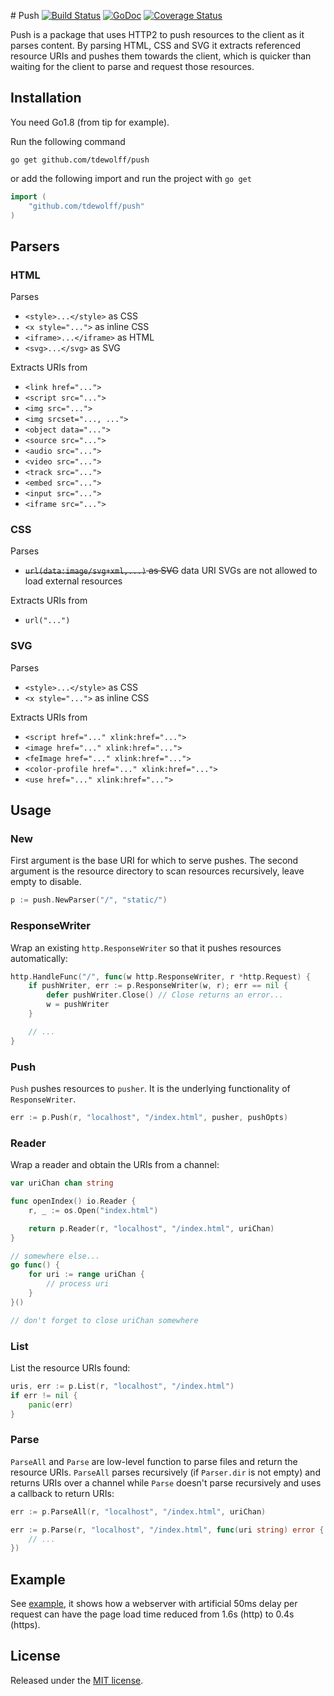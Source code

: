#<a name="push"></a> Push [![Build Status](https://travis-ci.org/tdewolff/push.svg?branch=master)](https://travis-ci.org/tdewolff/push) [![GoDoc](http://godoc.org/github.com/tdewolff/push?status.svg)](http://godoc.org/github.com/tdewolff/push) [![Coverage Status](https://coveralls.io/repos/github/tdewolff/push/badge.svg?branch=master)](https://coveralls.io/github/tdewolff/push?branch=master)

Push is a package that uses HTTP2 to push resources to the client as it parses content. By parsing HTML, CSS and SVG it extracts referenced resource URIs and pushes them towards the client, which is quicker than waiting for the client to parse and request those resources.

## Installation
You need Go1.8 (from tip for example).

Run the following command

	go get github.com/tdewolff/push

or add the following import and run the project with `go get`
``` go
import (
	"github.com/tdewolff/push"
)
```

## Parsers
### HTML
Parses
- `<style>...</style>` as CSS
- `<x style="...">` as inline CSS
- `<iframe>...</iframe>` as HTML
- `<svg>...</svg>` as SVG

Extracts URIs from
- `<link href="...">`
- `<script src="...">`
- `<img src="...">`
- `<img srcset="..., ...">`
- `<object data="...">`
- `<source src="...">`
- `<audio src="...">`
- `<video src="...">`
- `<track src="...">`
- `<embed src="...">`
- `<input src="...">`
- `<iframe src="...">`

### CSS
Parses
- ~~`url(data:image/svg+xml,...)` as SVG~~ data URI SVGs are not allowed to load external resources

Extracts URIs from
- `url("...")`

### SVG
Parses
- `<style>...</style>` as CSS
- `<x style="...">` as inline CSS

Extracts URIs from
- `<script href="..." xlink:href="...">`
- `<image href="..." xlink:href="...">`
- `<feImage href="..." xlink:href="...">`
- `<color-profile href="..." xlink:href="...">`
- `<use href="..." xlink:href="...">`

## Usage
### New
First argument is the base URI for which to serve pushes. The second argument is the resource directory to scan resources recursively, leave empty to disable.
``` go
p := push.NewParser("/", "static/")
```

### ResponseWriter
Wrap an existing `http.ResponseWriter` so that it pushes resources automatically:
``` go
http.HandleFunc("/", func(w http.ResponseWriter, r *http.Request) {
	if pushWriter, err := p.ResponseWriter(w, r); err == nil {
		defer pushWriter.Close() // Close returns an error...
		w = pushWriter
	}

	// ...
}
```

### Push
`Push` pushes resources to `pusher`. It is the underlying functionality of `ResponseWriter`.
``` go
err := p.Push(r, "localhost", "/index.html", pusher, pushOpts)
```

### Reader
Wrap a reader and obtain the URIs from a channel:
``` go
var uriChan chan string

func openIndex() io.Reader {
	r, _ := os.Open("index.html")

	return p.Reader(r, "localhost", "/index.html", uriChan)
}

// somewhere else...
go func() {
	for uri := range uriChan {
		// process uri
	}
}()

// don't forget to close uriChan somewhere
```

### List
List the resource URIs found:
``` go
uris, err := p.List(r, "localhost", "/index.html")
if err != nil {
	panic(err)
}
```

### Parse
`ParseAll` and `Parse` are low-level function to parse files and return the resource URIs. `ParseAll` parses recursively (if `Parser.dir` is not empty) and returns URIs over a channel while `Parse` doesn't parse recursively and uses a callback to return URIs:
``` go
err := p.ParseAll(r, "localhost", "/index.html", uriChan)

err := p.Parse(r, "localhost", "/index.html", func(uri string) error {
	// ...
})
```

## Example
See [example](https://github.com/tdewolff/push/tree/master/example), it shows how a webserver with artificial 50ms delay per request can have the page load time reduced from 1.6s (http) to 0.4s (https).

## License
Released under the [MIT license](LICENSE.md).

[1]: http://golang.org/ "Go Language"
